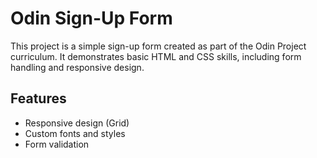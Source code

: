 # Odin Sign-Up Form

This project is a simple sign-up form created as part of the Odin Project curriculum. It demonstrates basic HTML and CSS skills, including form handling and responsive design.

## Features

- Responsive design (Grid)
- Custom fonts and styles
- Form validation